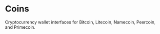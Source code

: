 Coins
=====

Cryptocurrency wallet interfaces for Bitcoin, Litecoin, Namecoin, Peercoin, and Primecoin.
